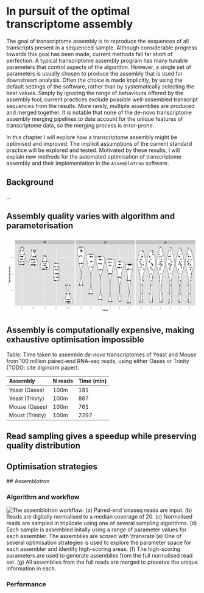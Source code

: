 # In pursuit of the optimal transcriptome assembly

The goal of transcriptome assembly is to reproduce the sequences of all transcripts present in a sequenced sample. Although considerable progress towards this goal has been made, current methods fall far short of perfection. A typical transcriptome assembly program has many tunable parameters that control aspects of the algorithm. However, a single set of parameters is usually chosen to produce the assembly that is used for downstream analysis. Often the choice is made implicitly, by using the default settings of the software, rather than by systematically selecting the best values. Simply by ignoring the range of behaviours offered by the assembly tool, current practices exclude possible well-assembled transcript sequences from the results. More rarely, multiple assemblies are produced and merged together. It is notable that none of the de-novo transcriptome assembly merging pipelines to date account for the unique features of transcriptome data, so the merging process is error-prone.

In this chapter I will explore how a transcriptome assembly might be optimised and improved. The implicit assumptions of the current standard practice will be explored and tested. Motivated by these results, I will explain new methods for the automated optimisation of transcriptome assembly and their implementation in the `Assemblotron` software.


## Background

...

## Assembly quality varies with algorithm and parameterisation

<!-- Code and data for the plot below are in the assemblotron-paper repo at /figures/yeast_fulldata_soap_sweep_Kde.R and data/yeast/yeast_stream_100pc_*.csv -->

![Assembly quality (as measured by Transrate score) for 180 assemblies performed with SOAPdenovoTrans, varying parameters K (TODO: what is it, what values?), d (TODO: what is it, what values?), and e (TODO: what is it, what values?).](figures/yeast_fulldata_soap_sweep_Kde.png)

## Assembly is computationally expensive, making exhaustive optimisation impossible

<!-- Data from table 4 in khmer diginorm paper http://arxiv.org/pdf/1203.4802v2.pdf -->

Table: Time taken to assemble *de-novo* transcriptomes of Yeast and Mouse from 100 million paired-end RNA-seq reads, using either Oases or Trinity (TODO: cite diginorm paper).

| Assembly        | N reads | Time (min) |
|:----------------|:--------|:-----------|
| Yeast (Oases)   | 100m    | 181        |
| Yeast (Trinity) | 100m    | 887        |
| Mouse (Oases)   | 100m    | 761        |
| Moust (Trinity) | 100m    | 2297       |

## Read sampling gives a speedup while preserving quality distribution

## Optimisation strategies

## Assemblotron

### Algorithm and workflow

![The assemblotron workflow: (a) Paired-end \rnaseq reads are input. (b) Reads are digitally normalised to a median coverage of 20. (c) Normalised reads are sampled in triplicate using one of several sampling algorithms. (d) Each sample is assembled initally using a range of parameter values for each assembler. The assemblies are scored with \transrate (e) One of several optimisation strategies is used to explore the parameter space for each assembler and identify high-scoring areas. (f) The high-scoring parameters are used to generate assemblies from the full normalised read set. (g) All assemblies from the full reads are merged to preserve the unique information in each.](figures/assemblotron_workflow.png)

### Performance
